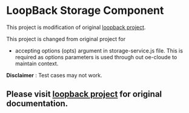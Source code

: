 # LoopBack Storage Component

This project is modification of original [loopback project](https://github.com/strongloop/loopback-component-storage).

This project is changed from original project for
* accepting options (opts) argument in storage-service.js file. This is required as options parameters is used through out oe-cloude to maintain context.

**Disclaimer** : Test cases may not work.


## Please visit [loopback project](https://github.com/strongloop/loopback-component-storage) for original documentation.